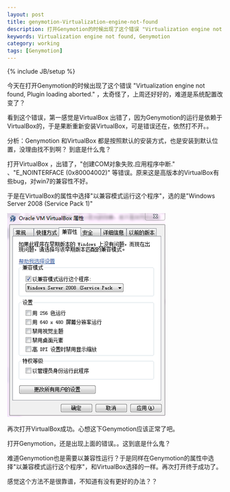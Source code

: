 ```yaml
---
layout: post
title: genymotion-Virtualization-engine-not-found
description: 打开Genymotion的时候出现了这个错误 "Virtualization engine not found, Plugin loading aborted." 
keywords: Virtualization engine not found, Genymotion
category: working
tags: [Genymotion]
---
```

{% include JB/setup %}

今天在打开Genymotion的时候出现了这个错误 "Virtualization engine not found, Plugin loading aborted." ，太奇怪了，上周还好好的，难道是系统配置改变了？

看到这个错误，第一感觉是VirtualBox 出错了，因为Genymotion的运行是依赖于VirtualBox的，于是果断重新安装VirtualBox，可是错误还在，依然打不开。。

分析：Genymotion 和VirtualBox 都是按照默认的安装方式，也是安装到默认位置，没理由找不到啊？ 到底是什么鬼？

打开VirtualBox ，出错了，"创建COM对象失败.应用程序中断." 、"E_NOINTERFACE (0x80004002)" 等错误。原来这是高版本的VirtualBox有些bug，对win7的兼容性不好。

于是在VirtualBox的属性中选择"以兼容模式运行这个程序"，选的是"Windows Server 2008 (Service Pack 1)"

![图片加载中](/images/genymotion-Virtualization-engine-not-found.png)

再次打开VirtualBox成功。心想这下Genymotion应该正常了吧。

打开Genymotion，还是出现上面的错误。。这到底是什么鬼？

难道Genymotion也是需要以兼容性运行？于是同样在Genymotion的属性中选择"以兼容模式运行这个程序"，和VirtualBox选择的一样。再次打开终于成功了。

感觉这个方法不是很靠谱，不知道有没有更好的办法？？



